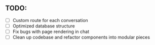 
## TODO:
- [ ] Custom route for each conversation
- [ ] Optimized database structure
- [ ] Fix bugs with page rendering in chat
- [ ] Clean up codebase and refactor components into modular pieces

